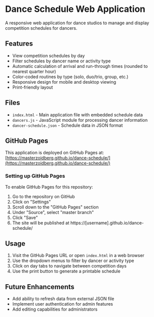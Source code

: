 # Dance Schedule Web Application

A responsive web application for dance studios to manage and display competition schedules for dancers.

## Features

- View competition schedules by day
- Filter schedules by dancer name or activity type
- Automatic calculation of arrival and run-through times (rounded to nearest quarter hour)
- Color-coded routines by type (solo, duo/trio, group, etc.)
- Responsive design for mobile and desktop viewing
- Print-friendly layout

## Files

- `index.html` - Main application file with embedded schedule data
- `dancers.js` - JavaScript module for processing dancer information
- `dancer-schedule.json` - Schedule data in JSON format

## GitHub Pages

This application is deployed on GitHub Pages at:
[https://masterzoidberg.github.io/dance-schedule/](https://masterzoidberg.github.io/dance-schedule/)

### Setting up GitHub Pages

To enable GitHub Pages for this repository:

1. Go to the repository on GitHub
2. Click on "Settings"
3. Scroll down to the "GitHub Pages" section
4. Under "Source", select "master branch"
5. Click "Save"
6. The site will be published at https://[username].github.io/dance-schedule/

## Usage

1. Visit the GitHub Pages URL or open `index.html` in a web browser
2. Use the dropdown menus to filter by dancer or activity type
3. Click on day tabs to navigate between competition days
4. Use the print button to generate a printable schedule

## Future Enhancements

- Add ability to refresh data from external JSON file
- Implement user authentication for admin features
- Add editing capabilities for administrators